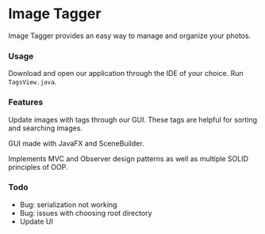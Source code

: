 # Image Tagger

Image Tagger provides an easy way to manage and organize your photos.

### Usage

Download and open our application through the IDE of your choice. Run ```TagsView.java```.

### Features

Update images with tags through our GUI. These tags are helpful for sorting and searching images.

GUI made with JavaFX and SceneBuilder.

Implements MVC and Observer design patterns as well as multiple SOLID principles of OOP.

### Todo

- Bug: serialization not working
- Bug: issues with choosing root directory
- Update UI

